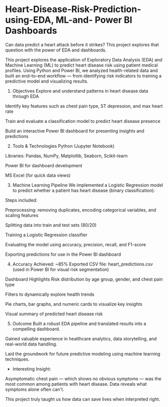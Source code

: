 # Heart-Disease-Risk-Prediction-using-EDA, ML-and- Power BI Dashboards
Can data predict a heart attack before it strikes? This project explores that question with the power of EDA and dashboards.

This project explores the application of Exploratory Data Analysis (EDA) and Machine Learning (ML) to predict heart disease risk using patient medical profiles. Using Python and Power BI, we analyzed health-related data and built an end-to-end workflow — from identifying risk indicators to training a predictive model and visualizing results.

1. Objectives
Explore and understand patterns in heart disease data through EDA

Identify key features such as chest pain type, ST depression, and max heart rate

Train and evaluate a classification model to predict heart disease presence

Build an interactive Power BI dashboard for presenting insights and predictions

2. Tools & Technologies
Python (Jupyter Notebook)

Libraries: Pandas, NumPy, Matplotlib, Seaborn, Scikit-learn

Power BI for dashboard development

MS Excel (for quick data views)

3. Machine Learning Pipeline
We implemented a Logistic Regression model to predict whether a patient has heart disease (binary classification):

Steps included:

Preprocessing: removing duplicates, encoding categorical variables, and scaling features

Splitting data into train and test sets (80/20)

Training a Logistic Regression classifier

Evaluating the model using accuracy, precision, recall, and F1-score

Exporting predictions for use in the Power BI dashboard

4. Accuracy Achieved: ~85%
 Exported CSV file: heart_predictions.csv (used in Power BI for visual risk segmentation)

 Dashboard Highlights
Risk distribution by age group, gender, and chest pain type

Filters to dynamically explore health trends

Pie charts, bar graphs, and numeric cards to visualize key insights

Visual summary of predicted heart disease risk


5. Outcome
Built a robust EDA pipeline and translated results into a compelling dashboard.

Gained valuable experience in healthcare analytics, data storytelling, and real-world data handling.

Laid the groundwork for future predictive modeling using machine learning techniques.

* Interesting Insight:

Asymptomatic chest pain — which shows no obvious symptoms — was the most common among patients with heart disease. Data reveals what symptoms alone often can't.

This project truly taught us how data can save lives when interpreted right.
